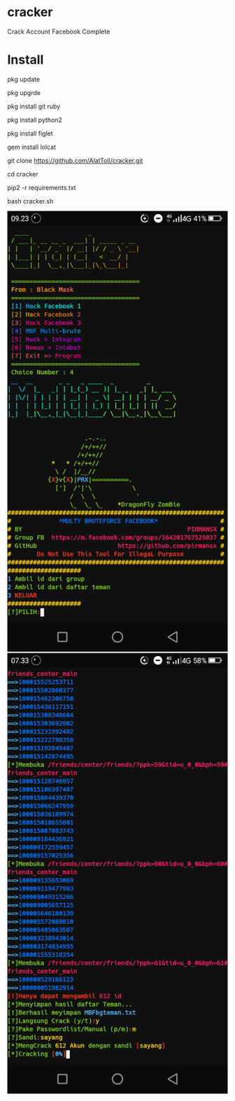 # cracker

Crack Account Facebook Complete

# Install
pkg update

pkg upgrde

pkg install git ruby

pkg install python2

pkg install figlet

gem install lolcat

git clone https://github.com/AlatToll/cracker.git

cd cracker

pip2 -r requirements.txt

bash cracker.sh


<img src="Cracker.png">

<img src="Crack.png">
